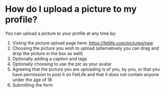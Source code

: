 # How do I upload a picture to my profile?

You can upload a picture to your profile at any time by:

1. Visting the picture upload page here: https://fetlife.com/pictures/new
2. Choosing the picture you wish to upload (alternatively you can drag and drop the picture in the box as well)
3. Optionally adding a caption and tags
4. Optionally choosing to use the pic as your avatar
5. Agreeing that the picture you are uploading is of you, by you, or that you have permission to post it on FetLife and that it does not contain anyone under the age of 18
6. Submitting the form
